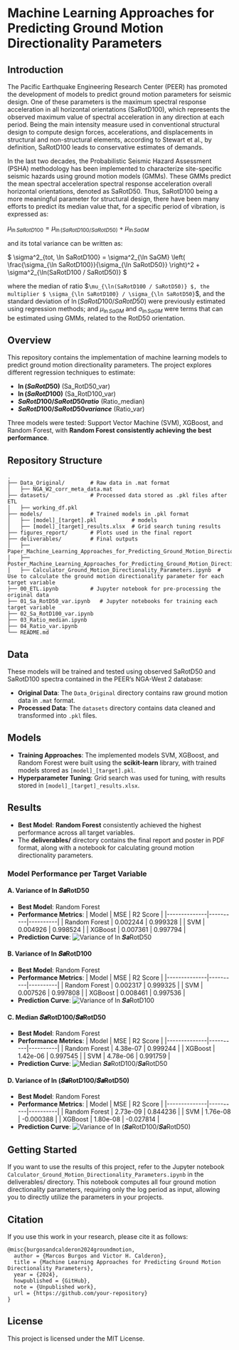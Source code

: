 # Machine Learning Approaches for Predicting Ground Motion Directionality Parameters

## Introduction
The Pacific Earthquake Engineering Research Center (PEER) has promoted the development of models to predict ground motion parameters for seismic design. One of these parameters is the maximum spectral response acceleration in all horizontal orientations (SaRotD100), which represents the observed maximum value of spectral acceleration in any direction at each period. Being the main intensity measure used in conventional structural design to compute design forces, accelerations, and displacements in structural and non-structural elements, according to Stewart et al., by definition, SaRotD100 leads to conservative estimates of demands.

In the last two decades, the Probabilistic Seismic Hazard Assessment (PSHA) methodology has been implemented to characterize site-specific seismic hazards using ground motion models (GMMs). These GMMs predict the mean spectral acceleration spectral response acceleration overall horizontal orientations, denoted as SaRotD50. Thus, SaRotD100 being a more meaningful parameter for structural design, there have been many efforts to predict its median value that, for a specific period of vibration, is expressed as:

$` \mu_{\ln SaRotD100} = \mu_{\ln(SaRotD100 / SaRotD50)} + \mu_{\ln SaGM} `$

and its total variance can be written as:

$` \sigma^2_{tot, \ln SaRotD100} = \sigma^2_{\ln SaGM} \left( \frac{\sigma_{\ln SaRotD100}}{\sigma_{\ln SaRotD50}} \right)^2 + \sigma^2_{\ln(SaRotD100 / SaRotD50)} `$

where the median of ratio $` \mu_{\ln(SaRotD100 / SaRotD50)} $, the multiplier $ \sigma_{\ln SaRotD100} / \sigma_{\ln SaRotD50} `$, and the standard deviation of $` \ln(SaRotD100 / SaRotD50) `$ were previously estimated using regression methods; and $` \mu_{\ln SaGM} `$ and $` \sigma_{\ln SaGM} `$ were terms that can be estimated using GMMs, related to the RotD50 orientation.

## Overview
This repository contains the implementation of machine learning models to predict ground motion directionality parameters. The project explores different regression techniques to estimate:
- **$` \ln(SaRotD50) `$** (Sa_RotD50_var)
- **$` \ln(SaRotD100) `$** (Sa_RotD100_var)
- **$`SaRotD100/SaRotD50 ratio`$** (Ratio_median)
- **$`SaRotD100/SaRotD50 variance`$** (Ratio_var)

Three models were tested: Support Vector Machine (SVM), XGBoost, and Random Forest, with **Random Forest consistently achieving the best performance**.

## Repository Structure

```
.
├── Data_Original/        # Raw data in .mat format
│   ├── NGA_W2_corr_meta_data.mat
├── datasets/             # Processed data stored as .pkl files after ETL
│   ├── working_df.pkl
├── models/               # Trained models in .pkl format
│   ├── [model]_[target].pkl           # models
│   ├── [model]_[target]_results.xlsx  # Grid search tuning results
├── figures_report/       # Plots used in the final report
├── deliverables/         # Final outputs
│   ├── Paper_Machine_Learning_Approaches_for_Predicting_Ground_Motion_Directionality_Parameters.pdf
│   ├── Poster_Machine_Learning_Approaches_for_Predicting_Ground_Motion_Directionality_Parameters.pdf
│   ├── Calculator_Ground_Motion_Directionality_Parameters.ipynb  # Use to calculate the ground motion directionality parameter for each target variable
├── 00_ETL.ipynb          # Jupyter notebook for pre-processing the original data
├── 01_Sa_RotD50_var.ipynb   # Jupyter notebooks for training each target variable
├── 02_Sa_RotD100_var.ipynb
├── 03_Ratio_median.ipynb
├── 04_Ratio_var.ipynb
└── README.md
```

## Data
These models will be trained and tested using observed SaRotD50 and SaRotD100 spectra contained in the PEER’s NGA-West 2 database:

- **Original Data**: The `Data_Original` directory contains raw ground motion data in `.mat` format.
- **Processed Data**: The `datasets` directory contains data cleaned and transformed into `.pkl` files.

## Models
- **Training Approaches**: The implemented models SVM, XGBoost, and Random Forest were built using the **scikit-learn** library, with trained models stored as `[model]_[target].pkl`.
- **Hyperparameter Tuning**: Grid search was used for tuning, with results stored in `[model]_[target]_results.xlsx`.

## Results
- **Best Model**: **Random Forest** consistently achieved the highest performance across all target variables.
- The **deliverables/** directory contains the final report and poster in PDF format, along with a notebook for calculating ground motion directionality parameters.

### Model Performance per Target Variable

#### A. Variance of ln 𝑺𝒂RotD50
- **Best Model**: Random Forest
- **Performance Metrics**:
  | Model         | MSE      | R2 Score  |
  |--------------|----------|----------|
  | Random Forest | 0.002244 | 0.999328 |
  | SVM          | 0.004926 | 0.998524 |
  | XGBoost      | 0.007361 | 0.997794 |
- **Prediction Curve**:
  ![Variance of ln 𝑺𝒂RotD50](figures_report/Sa_RotD50_var.png)

#### B. Variance of ln 𝑺𝒂RotD100
- **Best Model**: Random Forest
- **Performance Metrics**:
  | Model         | MSE      | R2 Score  |
  |--------------|----------|----------|
  | Random Forest | 0.002317 | 0.999325 |
  | SVM          | 0.007526 | 0.997808 |
  | XGBoost      | 0.008461 | 0.997536 |
- **Prediction Curve**:
  ![Variance of ln 𝑺𝒂RotD100](figures_report/Sa_RotD100_var.png)

#### C. Median 𝑺𝒂RotD100/𝑺𝒂RotD50
- **Best Model**: Random Forest
- **Performance Metrics**:
  | Model         | MSE      | R2 Score  |
  |--------------|----------|----------|
  | Random Forest | 4.38e-07 | 0.999244 |
  | XGBoost      | 1.42e-06 | 0.997545 |
  | SVM          | 4.78e-06 | 0.991759 |
- **Prediction Curve**:
  ![Median 𝑺𝒂RotD100/𝑺𝒂RotD50](figures_report/Ratio_median.png)

#### D. Variance of ln (𝑺𝒂RotD100/𝑺𝒂RotD50)
- **Best Model**: Random Forest
- **Performance Metrics**:
  | Model         | MSE      | R2 Score  |
  |--------------|----------|----------|
  | Random Forest | 2.73e-09 | 0.844236 |
  | SVM          | 1.76e-08 | -0.000388 |
  | XGBoost      | 1.80e-08 | -0.027814 |
- **Prediction Curve**:
  ![Variance of ln (𝑺𝒂RotD100/𝑺𝒂RotD50)](figures_report/Ratio_var.png)

## Getting Started
If you want to use the results of this project, refer to the Jupyter notebook `Calculator_Ground_Motion_Directionality_Parameters.ipynb` in the deliverables/ directory. This notebook computes all four ground motion directionality parameters, requiring only the log period as input, allowing you to directly utilize the parameters in your projects.

## Citation
If you use this work in your research, please cite it as follows:
```
@misc{burgosandcalderon2024groundmotion,
  author = {Marcos Burgos and Victor H. Calderon},
  title = {Machine Learning Approaches for Predicting Ground Motion Directionality Parameters},
  year = {2024},
  howpublished = {GitHub},
  note = {Unpublished work},
  url = {https://github.com/your-repository}
}
```

## License
This project is licensed under the MIT License.